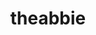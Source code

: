 ---
title: theabbie
github: https://github.com/theabbie
mode: dark
transition: 3s
archetype:
  - Little Bit of Everything
---